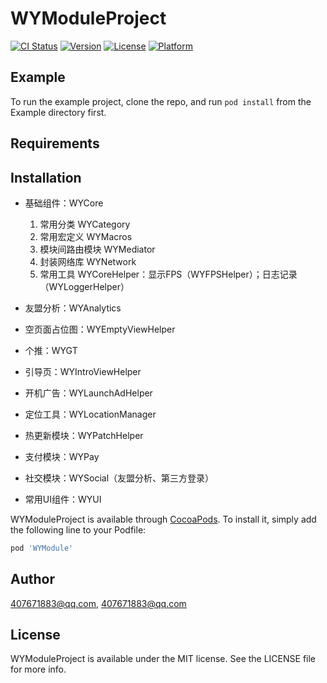 # WYModuleProject

[![CI Status](https://img.shields.io/travis/407671883@qq.com/WYModuleProject.svg?style=flat)](https://travis-ci.org/407671883@qq.com/WYModuleProject)
[![Version](https://img.shields.io/cocoapods/v/WYModuleProject.svg?style=flat)](https://cocoapods.org/pods/WYModuleProject)
[![License](https://img.shields.io/cocoapods/l/WYModuleProject.svg?style=flat)](https://cocoapods.org/pods/WYModuleProject)
[![Platform](https://img.shields.io/cocoapods/p/WYModuleProject.svg?style=flat)](https://cocoapods.org/pods/WYModuleProject)

## Example

To run the example project, clone the repo, and run `pod install` from the Example directory first.

## Requirements

## Installation

* 基础组件：WYCore
    1. 常用分类 WYCategory
    2. 常用宏定义 WYMacros
    3. 模块间路由模块 WYMediator
    4. 封装网络库 WYNetwork
    5. 常用工具 WYCoreHelper：显示FPS（WYFPSHelper）；日志记录（WYLoggerHelper）

* 友盟分析：WYAnalytics

* 空页面占位图：WYEmptyViewHelper

* 个推：WYGT

* 引导页：WYIntroViewHelper

* 开机广告：WYLaunchAdHelper

* 定位工具：WYLocationManager

* 热更新模块：WYPatchHelper

* 支付模块：WYPay

* 社交模块：WYSocial（友盟分析、第三方登录）

* 常用UI组件：WYUI


WYModuleProject is available through [CocoaPods](https://cocoapods.org). To install
it, simply add the following line to your Podfile:

```ruby
pod 'WYModule'
```

## Author

407671883@qq.com, 407671883@qq.com

## License

WYModuleProject is available under the MIT license. See the LICENSE file for more info.
